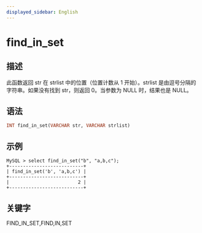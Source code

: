 ```yaml
---
displayed_sidebar: English
---
```


# find_in_set

## 描述

此函数返回 str 在 strlist 中的位置（位置计数从 1 开始）。strlist 是由逗号分隔的字符串。如果没有找到 str，则返回 0。当参数为 NULL 时，结果也是 NULL。

## 语法

```Haskell
INT find_in_set(VARCHAR str, VARCHAR strlist)
```

## 示例

```Plain
MySQL > select find_in_set("b", "a,b,c");
+---------------------------+
| find_in_set('b', 'a,b,c') |
+---------------------------+
|                         2 |
+---------------------------+
```

## 关键字

FIND_IN_SET,FIND,IN,SET